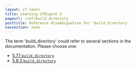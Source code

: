 ```yaml
---
layout: cf-learn
title: Learning CFEngine 3
pageurl: /ref/build_directory
posttitle: Reference disambiguation for 'build_directory'
navsection: none
---
```


The term 'build_directory' could refer to several sections in the documentation. Please choose one:

- [5\.7\.1 <code>build\_directory</code>](https://cfengine.com/manuals/cf3-reference.html#build_directory-in-knowledge)
- [5\.8\.3 <code>build\_directory</code>](https://cfengine.com/manuals/cf3-reference.html#build_directory-in-reporter)
